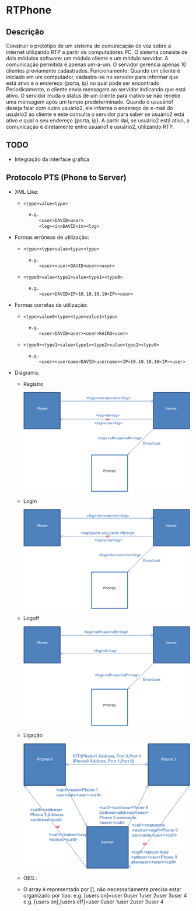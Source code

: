 ﻿# RTPhone

## Descrição
Construir o protótipo de um sistema de comunicação de voz sobre a internet utilizando RTP a partir de computadores PC. O sistema consiste de dois módulos software: um módulo cliente e um módulo servidor. A comunicação permitida é apenas um-a-um. O servidor gerencia apenas 10 clientes previamente cadastrados. Funcionamento: Quando um cliente é iniciado em um computador, cadastra-se no servidor para informar que está ativo e o endereço {porta, ip} no qual pode ser encontrado. Periodicamente, o cliente envia mensagem ao servidor indicando que está ativo. O servidor muda o status de um cliente para inativo se não recebe uma mensagem após um tempo predeterminado. Quando o ususário1 deseja falar com outro usuário2, ele informa o endereço de e-mail do usuário2 ao cliente e este consulta o servidor para saber se usuário2 está ativo e qual o seu endereço {porta, ip}. A partir daí, se usuário2 está ativo, a comunicação é diretamente entre usuário1 e usuário2, utilizando RTP.


## TODO
* Integração da interface gráfica

## Protocolo PTS (Phone to Server)
* XML Like:
 
    * `<type>value<type>`

            e.g. 
                <user>DAVID<user>
                <log><in>DAVID<in><log>


* Formas errôneas de utilização:

    * `<type><type>value<type><type>`

            e.g. 
                <user><user>DAVID<user><user>


    * `<type0>value<type1>value<type1><type0>`

            e.g. 
                <user>DAVID<IP>10.10.10.10<IP><user>



* Formas corretas de utilização:

	* `<type>value0<type><type>value1<type>`

            e.g. 
                <user>DAVID<user><user>KAIRO<user>


	* `<type0><type1>value<type1><type2>value<type2><type0>`

            e.g. 
                <user><username>DAVID<username><IP>10.10.10.10<IP><user>

* Diagrama:

    * Registro


		![Alt text](Docs/Register.png "Registro")
    
    * Login


		![Alt text](Docs/Login.png "Login")
    
    * Logoff


		![Alt text](Docs/Logoff.png "Logoff")
    
    * Ligação


		![Alt text](Docs/Call.png "Ligação")


    * OBS.:
	* O array é representado por [], não necessariamente precisa estar organizado por tipo.
		e.g. 
			[users on]=<in>user 0<in><in>user 1<in><in>user 2<in><in>user 3<in><in>user 4<in>
		e.g. 
			[users on],[users off]=<in>user 0<in><off>user 1<off><in>user 2<in><in>user 3<in><off>user 4<off>